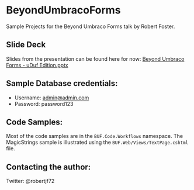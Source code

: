 # BeyondUmbracoForms

Sample Projects for the Beyond Umbraco Forms talk by Robert Foster.

## Slide Deck

Slides from the presentation can be found here for now: [Beyond Umbraco Forms - uDuf Edition.pptx](https://rfosterassociates-my.sharepoint.com/:p:/g/personal/robert_refoster_com_au/Ed5k1MSwkE1Bqyv4pbCy4ZYBmsqDXHMDNZFar1GDZLYaHw?e=54rJLr)

## Sample Database credentials:

* Username: admin@admin.com
* Password: password123

## Code Samples:

Most of the code samples are in the `BUF.Code.Workflows` namespace.  The MagicStrings sample is illustrated using the `BUF.Web/Views/TextPage.cshtml` file.

## Contacting the author:

Twitter: @robertjf72


